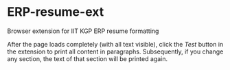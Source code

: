 # ERP-resume-ext
Browser extension for IIT KGP ERP resume formatting

After the page loads completely (with all text visible), click the *Test* button in the extension to print all content in paragraphs.
Subsequently, if you change any section, the text of that section will be printed again.